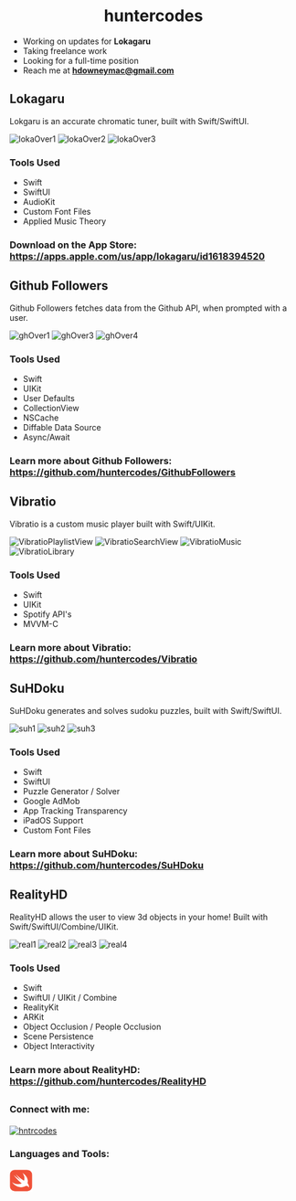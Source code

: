 <h1 align="center">huntercodes</h1>

- Working on updates for **Lokagaru**
- Taking freelance work
- Looking for a full-time position
- Reach me at **hdowneymac@gmail.com**

## Lokagaru
Lokgaru is an accurate chromatic tuner, built with Swift/SwiftUI. 

![lokaOver1](https://user-images.githubusercontent.com/85328038/194208404-b342db15-5a2a-4d48-8746-7ae4014596ee.gif)
![lokaOver2](https://user-images.githubusercontent.com/85328038/194208422-1bf105dc-eb85-462b-ad0e-e70a0b387f40.gif)
![lokaOver3](https://user-images.githubusercontent.com/85328038/194208429-81a4b6ec-7d5b-4928-912c-230c69076886.gif)

### Tools Used
- Swift
- SwiftUI 
- AudioKit 
- Custom Font Files
- Applied Music Theory

### Download on the App Store: https://apps.apple.com/us/app/lokagaru/id1618394520

##
## Github Followers
Github Followers fetches data from the Github API, when prompted with a user.

![ghOver1](https://user-images.githubusercontent.com/85328038/194208489-dbedddea-60a8-4acd-9781-2ba4db67c99a.gif)
![ghOver3](https://user-images.githubusercontent.com/85328038/194208504-3acf905d-a0aa-4b21-a9a2-40fb16b6a3c9.gif)
![ghOver4](https://user-images.githubusercontent.com/85328038/194208510-43efbc17-5d51-43a5-856c-c61fac30e8af.gif)

### Tools Used
- Swift
- UIKit
- User Defaults
- CollectionView
- NSCache
- Diffable Data Source
- Async/Await

### Learn more about Github Followers: https://github.com/huntercodes/GithubFollowers

##
## Vibratio
Vibratio is a custom music player built with Swift/UIKit.

![VibratioPlaylistView](https://user-images.githubusercontent.com/85328038/176363821-989017ab-0e32-425f-90e6-5f8ef16fb596.png)
![VibratioSearchView](https://user-images.githubusercontent.com/85328038/176363828-832db74a-7a75-4c8c-b640-f852be8f77a0.png)
![VibratioMusic](https://user-images.githubusercontent.com/85328038/176363838-734387c4-f294-4155-baaf-bc8120a70e02.png)
![VibratioLibrary](https://user-images.githubusercontent.com/85328038/176363848-ba7b8225-0862-41c5-8443-71e8a69f06d4.png)

### Tools Used
- Swift
- UIKit
- Spotify API's
- MVVM-C

### Learn more about Vibratio: https://github.com/huntercodes/Vibratio

##
## SuHDoku
SuHDoku generates and solves sudoku puzzles, built with Swift/SwiftUI.

![suh1](https://user-images.githubusercontent.com/85328038/173899043-cca2ec70-4e56-46ba-b46d-3522a7d1c922.png)
![suh2](https://user-images.githubusercontent.com/85328038/173899105-0e32ff35-60c8-4460-921d-e0e0f722855a.png)
![suh3](https://user-images.githubusercontent.com/85328038/173899130-c74a24f5-cd70-4946-aa02-378945758e2b.png)

### Tools Used
- Swift
- SwiftUI
- Puzzle Generator / Solver
- Google AdMob
- App Tracking Transparency
- iPadOS Support
- Custom Font Files

### Learn more about SuHDoku: https://github.com/huntercodes/SuHDoku

##
## RealityHD
RealityHD allows the user to view 3d objects in your home! Built with Swift/SwiftUI/Combine/UIKit.

![real1](https://user-images.githubusercontent.com/85328038/173899170-97cfc955-743f-4dcd-b207-9d1eb9c55e0d.png)
![real2](https://user-images.githubusercontent.com/85328038/173899189-e5359ab7-ec8b-4cac-a29e-5a49c304fcd6.png)
![real3](https://user-images.githubusercontent.com/85328038/173899211-07d2964d-5448-42d4-a13c-8723a9c61b61.png)
![real4](https://user-images.githubusercontent.com/85328038/173899228-cc4788f7-b8b4-4d31-ad36-b7f0a3d4bf93.png)

### Tools Used
- Swift
- SwiftUI / UIKit / Combine
- RealityKit
- ARKit
- Object Occlusion / People Occlusion
- Scene Persistence
- Object Interactivity

### Learn more about RealityHD: https://github.com/huntercodes/RealityHD

##
<h3 align="left">Connect with me:</h3>
<p align="left">
<a href="https://twitter.com/hntrcodes" target="blank"><img align="center" src="https://raw.githubusercontent.com/rahuldkjain/github-profile-readme-generator/master/src/images/icons/Social/twitter.svg" alt="hntrcodes" height="30" width="40" /></a>
</p>

<h3 align="left">Languages and Tools:</h3>
<p align="left"> <a href="https://developer.apple.com/swift/" target="_blank" rel="noreferrer"> <img src="https://raw.githubusercontent.com/devicons/devicon/master/icons/swift/swift-original.svg" alt="swift" width="40" height="40"/> </a> </p>
